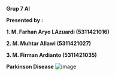 **Grup 7 AI**

**Presented by :**

**1. M. Farhan Aryo LAzuardi  (5311421016)**

**2. M. Muhtar Allawi         (5311421027)**

**3. M. Firman Ardianto       (5311421035)**

**Parkinson Disease**
![image](https://github.com/Farhanaryo59/Grup-7-AI/assets/148675169/545474d4-1c4e-4984-ba57-5a45051bc87a)

